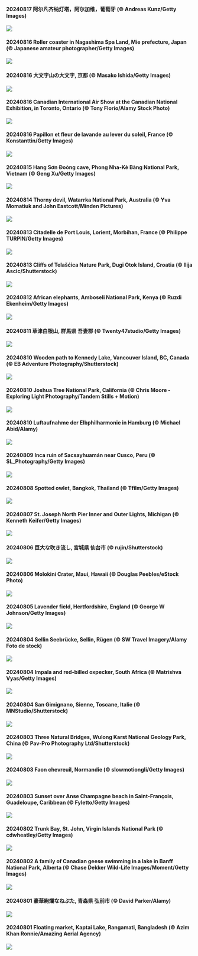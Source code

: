 #### 20240817 阿尔凡齐纳灯塔，阿尔加维，葡萄牙 (© Andreas Kunz/Getty Images)

![](20240817_AlfanzinaLighthouse_1920x1080.jpg)

#### 20240816 Roller coaster in Nagashima Spa Land, Mie prefecture, Japan (© Japanese amateur photographer/Getty Images)

![](20240816_JapanRollerCoaster_1920x1080.jpg)

#### 20240816 大文字山の大文字, 京都 (© Masako Ishida/Getty Images)

![](20240816_Gozan_1920x1080.jpg)

#### 20240816 Canadian International Air Show at the Canadian National Exhibition, in Toronto, Ontario (© Tony Florio/Alamy Stock Photo)

![](20240816_CNE_1920x1080.jpg)

#### 20240816 Papillon et fleur de lavande au lever du soleil, France (© Konstanttin/Getty Images)

![](20240816_ButterflyFlower_1920x1080.jpg)

#### 20240815 Hang Sơn Đoòng cave, Phong Nha-Kẻ Bàng National Park, Vietnam (© Geng Xu/Getty Images)

![](20240815_HangCave_1920x1080.jpg)

#### 20240814 Thorny devil, Watarrka National Park, Australia (© Yva Momatiuk and John Eastcott/Minden Pictures)

![](20240814_WatarrkaLizard_1920x1080.jpg)

#### 20240813 Citadelle de Port Louis, Lorient, Morbihan, France (© Philippe TURPIN/Getty Images)

![](20240813_LorientCelticFestival_1920x1080.jpg)

#### 20240813 Cliffs of Telašćica Nature Park, Dugi Otok Island, Croatia (© Ilija Ascic/Shutterstock)

![](20240813_DugiOtokCroatia_1920x1080.jpg)

#### 20240812 African elephants, Amboseli National Park, Kenya (© Ruzdi Ekenheim/Getty Images)

![](20240812_ElephantsAmboseli_1920x1080.jpg)

#### 20240811 草津白根山, 群馬県 吾妻郡 (© Twenty47studio/Getty Images)

![](20240811_MountainDay_1920x1080.jpg)

#### 20240810 Wooden path to Kennedy Lake, Vancouver Island, BC, Canada (© EB Adventure Photography/Shutterstock)

![](20240810_TofinoVancouver_1920x1080.jpg)

#### 20240810 Joshua Tree National Park, California (© Chris Moore - Exploring Light Photography/Tandem Stills + Motion)

![](20240810_JoshuaTreeNP_1920x1080.jpg)

#### 20240810 Luftaufnahme der Elbphilharmonie in Hamburg (© Michael Abid/Alamy)

![](20240810_Elbphilharmonie_1920x1080.jpg)

#### 20240809 Inca ruin of Sacsayhuamán near Cusco, Peru (© SL_Photography/Getty Images)

![](20240809_IncaRuinPeru_1920x1080.jpg)

#### 20240808 Spotted owlet, Bangkok, Thailand (© Tfilm/Getty Images)

![](20240808_SpottedOwlet_1920x1080.jpg)

#### 20240807 St. Joseph North Pier Inner and Outer Lights, Michigan (© Kenneth Keifer/Getty Images)

![](20240807_MichiganLighthouse_1920x1080.jpg)

#### 20240806 巨大な吹き流し, 宮城県 仙台市 (© rujin/Shutterstock)

![](20240806_SendaiTanabata_1920x1080.jpg)

#### 20240806 Molokini Crater, Maui, Hawaii (© Douglas Peebles/eStock Photo)

![](20240806_MolokiniHawaii_1920x1080.jpg)

#### 20240805 Lavender field, Hertfordshire, England (© George W Johnson/Getty Images)

![](20240805_HertfordshireLavender_1920x1080.jpg)

#### 20240804 Sellin Seebrücke, Sellin, Rügen (© SW Travel Imagery/Alamy Foto de stock)

![](20240804_SellinSeebruecke_1920x1080.jpg)

#### 20240804 Impala and red-billed oxpecker, South Africa (© Matrishva Vyas/Getty Images)

![](20240804_ImpalaOxpecker_1920x1080.jpg)

#### 20240804 San Gimignano, Sienne, Toscane, Italie (© MNStudio/Shutterstock)

![](20240804_GimignanoTuscany_1920x1080.jpg)

#### 20240803 Three Natural Bridges, Wulong Karst National Geology Park, China (© Pav-Pro Photography Ltd/Shutterstock)

![](20240803_WulongKarst_1920x1080.jpg)

#### 20240803 Faon chevreuil, Normandie (© slowmotiongli/Getty Images)

![](20240803_SummerDeer_1920x1080.jpg)

#### 20240803 Sunset over Anse Champagne beach in Saint-François, Guadeloupe, Caribbean (© Fyletto/Getty Images)

![](20240803_SaintFrancois_1920x1080.jpg)

#### 20240802 Trunk Bay, St. John, Virgin Islands National Park (© cdwheatley/Getty Images)

![](20240802_TrunkBay_1920x1080.jpg)

#### 20240802 A family of Canadian geese swimming in a lake in Banff National Park, Alberta (© Chase Dekker Wild-Life Images/Moment/Getty Images)

![](20240802_GeesefamilyBanff_1920x1080.jpg)

#### 20240801 豪華絢爛なねぷた, 青森県 弘前市 (© David Parker/Alamy)

![](20240801_Nebuta_1920x1080.jpg)

#### 20240801 Floating market, Kaptai Lake, Rangamati, Bangladesh (© Azim Khan Ronnie/Amazing Aerial Agency)

![](20240801_KaptaiLake_1920x1080.jpg)

